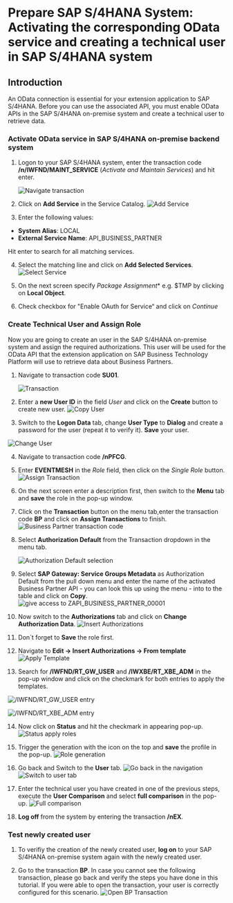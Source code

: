 # Prepare SAP S/4HANA System: Activating the corresponding OData service and creating a technical user in SAP S/4HANA system 

## Introduction

An OData connection is essential for your extension application to SAP S/4HANA. Before you can use the associated API, you must enable OData APIs in the SAP S/4HANA on-premise system and create a technical user to retrieve data.

### Activate OData service in SAP S/4HANA on-premise backend system

1.	Logon to your SAP S/4HANA system, enter the transaction code **/n/IWFND/MAINT_SERVICE** (*Activate and Maintain Services*) and hit enter.

      ![Navigate transaction](./images/maintain_service_tcode.png)

2.	Click on **Add Service** in the Service Catalog.
   ![Add Service](./images/add_service.png)

3.	Enter the following values:
   - **System Alias**: LOCAL
   - **External Service Name**: API_BUSINESS_PARTNER
   
   Hit enter to search for all matching services. 

4.	Select the matching line and click on **Add Selected Services**.
   ![Select Service](./images/configure-odata-Service-3.png)
   
5.	On the next screen specify *Package Assignment** e.g. $TMP by clicking on **Local Object**.

6.	Check checkbox for "Enable OAuth for Service“ and click on *Continue*
   
### Create Technical User and Assign Role

Now you are going to create an user in the SAP S/4HANA on-premise system and assign the required authorizations. This user will be used for the OData API that the extension application on SAP Business Technology Platform will use to retrieve data about Business Partners.

1.	Navigate to transaction code **SU01**.

      ![Transaction](./images/transaction_su01.png)
   
2.	Enter a **new User ID** in the field *User* and click on the **Create** button to create new user.
   ![Copy User](./images/create_user_button.png)
   
3.	Switch to the **Logon Data** tab, change **User Type** to **Dialog** and create a password for the user (repeat it to verify it). **Save** your user. 

   ![Change User](./images/configure_user.png)

4.	Navigate to transaction code **/nPFCG**.
5.	Enter **EVENTMESH** in the *Role* field, then click on the *Single Role* button.
   ![Assign Transaction](./images/create_singlerole.png)

6.	On the next screen enter a description first, then switch to the **Menu** tab and **save** the role in the pop-up window.
7.	Click on the **Transaction** button on the menu tab,enter the transaction code **BP** and click on **Assign Transactions** to finish.
   ![Business Partner transaction code](./images/bp_transaction.png)
   
8. Select **Authorization Default** from the Transaction dropdown in the menu tab.
 
    ![Authorization Default selection](./images/authorization_default.png)

9. Select **SAP Gateway: Service Groups Metadata** as Authorization Default from the pull down menu and enter the name of the activated Business Partner API - you can look this up using the menu - into to the table and click on **Copy**.
   ![give access to ZAPI_BUSINESS_PARTNER_00001](./images/tadir_service.png)
   
10. Now switch to the **Authorizations** tab and click on **Change Authorization Data**. 
   ![Insert Authorizations](./images/change_auth_data.png)
   
11. Don´t forget to **Save** the role first.
12. Navigate to **Edit -> Insert Authorizations -> From template**
   ![Apply Template](./images/inseratuth_fromtemplate.png)

13. Search for **/IWFND/RT_GW_USER** and **/IWXBE/RT_XBE_ADM** in the pop-up window and click on the checkmark for both entries to apply the templates.
    
   ![/IWFND/RT_GW_USER entry](./images/apply_template1.png)

   ![/IWFND/RT_XBE_ADM entry](./images/apply_template2.png)

14. Now click on **Status** and hit the checkmark in appearing pop-up. 
   ![Status apply roles](./images/status_apply.png)

15. Trigger the generation with the icon on the top and **save** the profile in the pop-up.
   ![Role generation](./images/assign_profilename.png)
   
16. Go back and Switch to the **User** tab.
   ![Go back in the navigation](./images/go_back.png)
   ![Switch to user tab](./images/user_tab.png)

17. Enter the technical user you have created in one of the previous steps, execute the **User Comparison** and select **full comparison** in the pop-up.
   ![Full comparison](./images/full_comparison.png)

18. **Log off** from the system by entering the transaction **/nEX**.

### Test newly created user

1. To verifiy the creation of the newly created user, **log on** to your SAP S/4HANA on-premise system again with the newly created user. 

2. Go to the transaction **BP**. In case you cannot see the following transaction, please go back and verify the steps you have done in this tutorial. If you were able to open the transaction, your user is correctly configured for this scenario. 
   ![Open BP Transaction](./images/open_bp_tcode.png)
